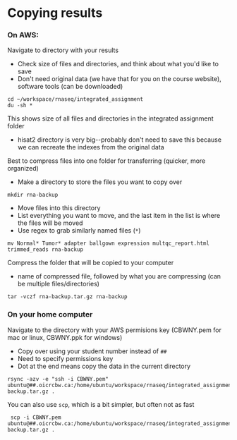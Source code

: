 # Copying results

### On AWS:

Navigate to directory with your results

* Check size of files and directories, and think about what you'd like to save
* Don't need original data (we have that for you on the course website), software tools (can be downloaded)

```
cd ~/workspace/rnaseq/integrated_assignment
du -sh *
```

This shows size of all files and directories in the integrated assignment folder
* hisat2 directory is very big--probably don't need to save this because we can recreate the indexes from the original data


Best to compress files into one folder for transferring (quicker, more organized)
* Make a directory to store the files you want to copy over

```
mkdir rna-backup
```

* Move files into this directory
* List everything you want to move, and the last item in the list is where the files will be moved
* Use regex to grab similarly named files (`*`)

```
mv Normal* Tumor* adapter ballgown expression multqc_report.html trimmed_reads rna-backup
```

Compress the folder that will be copied to your computer
* name of compressed file, followed by what you are compressing (can be multiple files/directories)

```
tar -vczf rna-backup.tar.gz rna-backup
```

### On your home computer

Navigate to the directory with your AWS permisions key (CBWNY.pem for mac or linux, CBWNY.ppk for windows)
* Copy over using your student number instead of `##`
* Need to specify permissions key
* Dot at the end means copy the data in the current directory

```
rsync -azv -e "ssh -i CBWNY.pem" ubuntu@##.oicrcbw.ca:/home/ubuntu/workspace/rnaseq/integrated_assignment/rna-backup.tar.gz .
```

You can also use `scp`, which is a bit simpler, but often not as fast

```
 scp -i CBWNY.pem ubuntu@##.oicrcbw.ca:/home/ubuntu/workspace/rnaseq/integrated_assignment/rna-backup.tar.gz .
```
